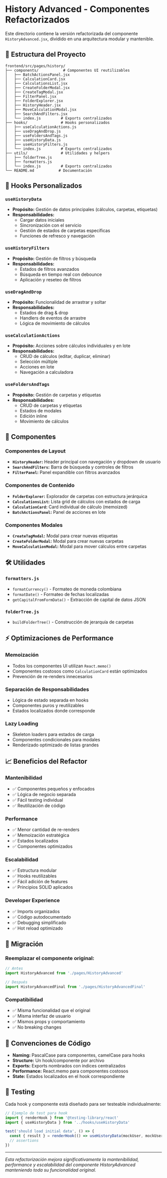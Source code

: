 # History Advanced - Componentes Refactorizados

Este directorio contiene la versión refactorizada del componente `HistoryAdvanced.jsx`, dividido en una arquitectura modular y mantenible.

## 📁 Estructura del Proyecto

```
frontend/src/pages/history/
├── components/           # Componentes UI reutilizables
│   ├── BatchActionsPanel.jsx
│   ├── CalculationCard.jsx
│   ├── CalculationsList.jsx
│   ├── CreateFolderModal.jsx
│   ├── CreateTagModal.jsx
│   ├── FilterPanel.jsx
│   ├── FolderExplorer.jsx
│   ├── HistoryHeader.jsx
│   ├── MoveCalculationModal.jsx
│   ├── SearchAndFilters.jsx
│   └── index.js         # Exports centralizados
├── hooks/               # Hooks personalizados
│   ├── useCalculationActions.js
│   ├── useDragAndDrop.js
│   ├── useFoldersAndTags.js
│   ├── useHistoryData.js
│   ├── useHistoryFilters.js
│   └── index.js         # Exports centralizados
├── utils/               # Utilidades y helpers
│   ├── folderTree.js
│   ├── formatters.js
│   └── index.js         # Exports centralizados
└── README.md           # Documentación
```

## 🔧 Hooks Personalizados

### `useHistoryData`
- **Propósito:** Gestión de datos principales (cálculos, carpetas, etiquetas)
- **Responsabilidades:**
  - Cargar datos iniciales
  - Sincronización con el servicio
  - Gestión de estados de carpetas específicas
  - Funciones de refresco y navegación

### `useHistoryFilters`
- **Propósito:** Gestión de filtros y búsqueda
- **Responsabilidades:**
  - Estados de filtros avanzados
  - Búsqueda en tiempo real con debounce
  - Aplicación y reseteo de filtros

### `useDragAndDrop`
- **Propósito:** Funcionalidad de arrastrar y soltar
- **Responsabilidades:**
  - Estados de drag & drop
  - Handlers de eventos de arrastre
  - Lógica de movimiento de cálculos

### `useCalculationActions`
- **Propósito:** Acciones sobre cálculos individuales y en lote
- **Responsabilidades:**
  - CRUD de cálculos (editar, duplicar, eliminar)
  - Selección múltiple
  - Acciones en lote
  - Navegación a calculadora

### `useFoldersAndTags`
- **Propósito:** Gestión de carpetas y etiquetas
- **Responsabilidades:**
  - CRUD de carpetas y etiquetas
  - Estados de modales
  - Edición inline
  - Movimiento de cálculos

## 🧩 Componentes

### Componentes de Layout
- **`HistoryHeader`:** Header principal con navegación y dropdown de usuario
- **`SearchAndFilters`:** Barra de búsqueda y controles de filtros
- **`FilterPanel`:** Panel expandible con filtros avanzados

### Componentes de Contenido
- **`FolderExplorer`:** Explorador de carpetas con estructura jerárquica
- **`CalculationsList`:** Lista grid de cálculos con estados de carga
- **`CalculationCard`:** Card individual de cálculo (memoized)
- **`BatchActionsPanel`:** Panel de acciones en lote

### Componentes Modales
- **`CreateTagModal`:** Modal para crear nuevas etiquetas
- **`CreateFolderModal`:** Modal para crear nuevas carpetas
- **`MoveCalculationModal`:** Modal para mover cálculos entre carpetas

## 🛠️ Utilidades

### `formatters.js`
- `formatCurrency()` - Formateo de moneda colombiana
- `formatDate()` - Formateo de fechas localizadas
- `getCapitalFromFormData()` - Extracción de capital de datos JSON

### `folderTree.js`
- `buildFolderTree()` - Construcción de jerarquía de carpetas

## ⚡ Optimizaciones de Performance

### Memoización
- Todos los componentes UI utilizan `React.memo()`
- Componentes costosos como `CalculationCard` están optimizados
- Prevención de re-renders innecesarios

### Separación de Responsabilidades
- Lógica de estado separada en hooks
- Componentes puros y reutilizables
- Estados localizados donde corresponde

### Lazy Loading
- Skeleton loaders para estados de carga
- Componentes condicionales para modales
- Renderizado optimizado de listas grandes

## 📈 Beneficios del Refactor

### Mantenibilidad
- ✅ Componentes pequeños y enfocados
- ✅ Lógica de negocio separada
- ✅ Fácil testing individual
- ✅ Reutilización de código

### Performance
- ✅ Menor cantidad de re-renders
- ✅ Memoización estratégica
- ✅ Estados localizados
- ✅ Componentes optimizados

### Escalabilidad
- ✅ Estructura modular
- ✅ Hooks reutilizables
- ✅ Fácil adición de features
- ✅ Principios SOLID aplicados

### Developer Experience
- ✅ Imports organizados
- ✅ Código autodocumentado
- ✅ Debugging simplificado
- ✅ Hot reload optimizado

## 🔄 Migración

### Reemplazar el componente original:

```jsx
// Antes
import HistoryAdvanced from './pages/HistoryAdvanced'

// Después  
import HistoryAdvancedFinal from './pages/HistoryAdvancedFinal'
```

### Compatibilidad
- ✅ Misma funcionalidad que el original
- ✅ Misma interfaz de usuario
- ✅ Mismos props y comportamiento
- ✅ No breaking changes

## 📝 Convenciones de Código

- **Naming:** PascalCase para componentes, camelCase para hooks
- **Structure:** Un hook/componente por archivo
- **Exports:** Exports nombrados con índices centralizados
- **Performance:** React.memo para componentes costosos
- **State:** Estados localizados en el hook correspondiente

## 🧪 Testing

Cada hook y componente está diseñado para ser testeable individualmente:

```jsx
// Ejemplo de test para hook
import { renderHook } from '@testing-library/react'
import { useHistoryData } from '../hooks/useHistoryData'

test('should load initial data', () => {
  const { result } = renderHook(() => useHistoryData(mockUser, mockUserId))
  // assertions
})
```

---

*Esta refactorización mejora significativamente la mantenibilidad, performance y escalabilidad del componente HistoryAdvanced manteniendo toda su funcionalidad original.*
